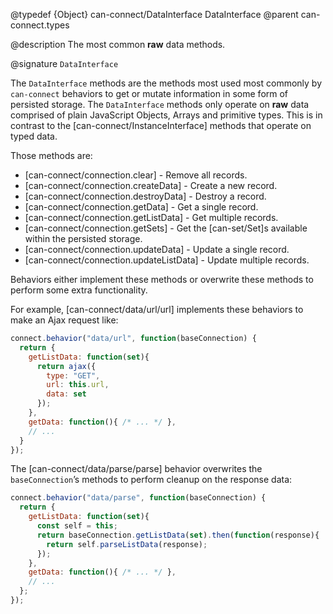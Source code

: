 @typedef {Object} can-connect/DataInterface DataInterface
@parent can-connect.types

@description The most common __raw__ data methods.

@signature `DataInterface`

The `DataInterface` methods are the methods most used most commonly
by `can-connect` behaviors to get or mutate information in some form of
persisted storage.  The `DataInterface` methods only operate on __raw__
data comprised of plain JavaScript Objects, Arrays and primitive types.
This is in contrast to the [can-connect/InstanceInterface] methods that
operate on typed data.

Those methods are:

- [can-connect/connection.clear] - Remove all records.
- [can-connect/connection.createData] - Create a new record.
- [can-connect/connection.destroyData] - Destroy a record.
- [can-connect/connection.getData] - Get a single record.
- [can-connect/connection.getListData] - Get multiple records.
- [can-connect/connection.getSets] - Get the [can-set/Set]s available within the persisted storage.
- [can-connect/connection.updateData] - Update a single record.
- [can-connect/connection.updateListData] - Update multiple records.

Behaviors either implement these methods or overwrite these methods to perform some
extra functionality.  

For example, [can-connect/data/url/url] implements these behaviors to
make an Ajax request like:

```javascript
connect.behavior("data/url", function(baseConnection) {
  return {
    getListData: function(set){
      return ajax({
        type: "GET",
        url: this.url,
        data: set
      });
    },
    getData: function(){ /* ... */ },
    // ...
  }
});
```

The [can-connect/data/parse/parse] behavior overwrites the `baseConnection`’s methods to
perform cleanup on the response data:

```javascript
connect.behavior("data/parse", function(baseConnection) {
  return {
    getListData: function(set){
      const self = this;
      return baseConnection.getListData(set).then(function(response){
        return self.parseListData(response);
      });
    },
    getData: function(){ /* ... */ },
    // ...
  };
});
```
